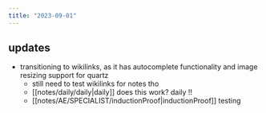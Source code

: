 ```yaml
---
title: "2023-09-01"
---
```


## updates
- transitioning to wikilinks, as it has autocomplete functionality and image resizing support for quartz
	- still need to test wikilinks for notes tho
	- [[notes/daily/daily|daily]] does this work? daily !! 
	- [[notes/AE/SPECIALIST/inductionProof|inductionProof]] testing